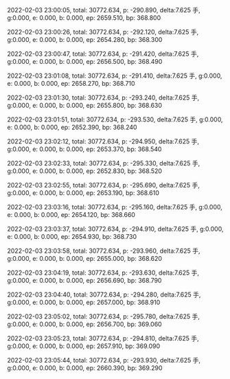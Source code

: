 2022-02-03 23:00:05, total: 30772.634, p: -290.890, delta:7.625 手, g:0.000, e: 0.000, b: 0.000, ep: 2659.510, bp: 368.800

2022-02-03 23:00:26, total: 30772.634, p: -292.120, delta:7.625 手, g:0.000, e: 0.000, b: 0.000, ep: 2654.280, bp: 368.300

2022-02-03 23:00:47, total: 30772.634, p: -291.420, delta:7.625 手, g:0.000, e: 0.000, b: 0.000, ep: 2656.500, bp: 368.490

2022-02-03 23:01:08, total: 30772.634, p: -291.410, delta:7.625 手, g:0.000, e: 0.000, b: 0.000, ep: 2658.270, bp: 368.710

2022-02-03 23:01:30, total: 30772.634, p: -293.240, delta:7.625 手, g:0.000, e: 0.000, b: 0.000, ep: 2655.800, bp: 368.630

2022-02-03 23:01:51, total: 30772.634, p: -293.530, delta:7.625 手, g:0.000, e: 0.000, b: 0.000, ep: 2652.390, bp: 368.240

2022-02-03 23:02:12, total: 30772.634, p: -294.950, delta:7.625 手, g:0.000, e: 0.000, b: 0.000, ep: 2653.370, bp: 368.540

2022-02-03 23:02:33, total: 30772.634, p: -295.330, delta:7.625 手, g:0.000, e: 0.000, b: 0.000, ep: 2652.830, bp: 368.520

2022-02-03 23:02:55, total: 30772.634, p: -295.690, delta:7.625 手, g:0.000, e: 0.000, b: 0.000, ep: 2653.190, bp: 368.610

2022-02-03 23:03:16, total: 30772.634, p: -295.160, delta:7.625 手, g:0.000, e: 0.000, b: 0.000, ep: 2654.120, bp: 368.660

2022-02-03 23:03:37, total: 30772.634, p: -294.910, delta:7.625 手, g:0.000, e: 0.000, b: 0.000, ep: 2654.930, bp: 368.730

2022-02-03 23:03:58, total: 30772.634, p: -293.960, delta:7.625 手, g:0.000, e: 0.000, b: 0.000, ep: 2655.000, bp: 368.620

2022-02-03 23:04:19, total: 30772.634, p: -293.630, delta:7.625 手, g:0.000, e: 0.000, b: 0.000, ep: 2656.690, bp: 368.790

2022-02-03 23:04:40, total: 30772.634, p: -294.280, delta:7.625 手, g:0.000, e: 0.000, b: 0.000, ep: 2657.000, bp: 368.910

2022-02-03 23:05:02, total: 30772.634, p: -295.780, delta:7.625 手, g:0.000, e: 0.000, b: 0.000, ep: 2656.700, bp: 369.060

2022-02-03 23:05:23, total: 30772.634, p: -294.810, delta:7.625 手, g:0.000, e: 0.000, b: 0.000, ep: 2657.910, bp: 369.090

2022-02-03 23:05:44, total: 30772.634, p: -293.930, delta:7.625 手, g:0.000, e: 0.000, b: 0.000, ep: 2660.390, bp: 369.290